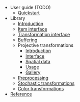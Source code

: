 - User guide (TODO)
    - [Quickstart](docs/literate/quickstart.md)
- Library
    - [Introduction](docs/literate/intro.md)
    - [Item interface](docs/literate/iteminterface.md)
    - [Transformation interface](docs/literate/tfminterface.md)
    - [Buffering](docs/literate/buffering.md)
    - Projective transformations
        - [Introduction](docs/literate/projective/intro.md)
        - [Interface](docs/literate/projective/interface.md)
        - [Spatial data](docs/literate/projective/data.md)
        - [Usage](docs/literate/projective/usage.md)
        - [Gallery](docs/literate/projective/gallery.md)
    - [Preprocessing](docs/literate/preprocessing.md)
    - [Stochastic transformations](docs/literate/stochastic.md)
    - [Color transformations](docs/literate/colortransforms.md)
- [Reference](REFERENCE)
